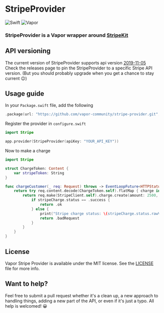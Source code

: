 # StripeProvider

![Swift](http://img.shields.io/badge/swift-5.1-brightgreen.svg)
![Vapor](http://img.shields.io/badge/vapor-4.0-brightgreen.svg)


### StripeProvider is a Vapor wrapper around [StripeKit](https://github.com/vapor-community/StripeKit)

## API versioning
The current version of StripeProvider supports api version [2019-11-05](https://stripe.com/docs/upgrades#2019-11-05)
Check the releases page to pin the StripeProvider to a specific Stripe API version.
(But you should probably upgrade when you get a chance to stay current 😉)

## Usage guide
In your `Package.swift` file, add the following

~~~~swift
.package(url: "https://github.com/vapor-community/stripe-provider.git", from: "3.0.0-beta")
~~~~

Register the provider in `configure.swift`
~~~~swift
import Stripe

app.provider(StripeProvider(apiKey: "YOUR_API_KEY"))
~~~~

Now to make a charge
~~~~swift
import Stripe

struct ChargeToken: Content {
    var stripeToken: String
}

func chargeCustomer(_ req: Request) throws -> EventLoopFuture<HTTPStatus> {
    return try req.content.decode(ChargeToken.self).flatMap { charge in
        return req.make(StripeClient.self).charge.create(amount: 2500, currency: .usd, source: charge.stripeToken).map { stripeCharge in
            if stripeCharge.status == .success {
                return .ok
            } else {
                print("Stripe charge status: \(stripeCharge.status.rawValue)")
                return .badRequest
            }
        }
    }
}
~~~~

## License

Vapor Stripe Provider is available under the MIT license. See the [LICENSE](LICENSE) file for more info.

## Want to help?
Feel free to submit a pull request whether it's a clean up, a new approach to handling things, adding a new part of the API, or even if it's just a typo. All help is welcomed! 😀

